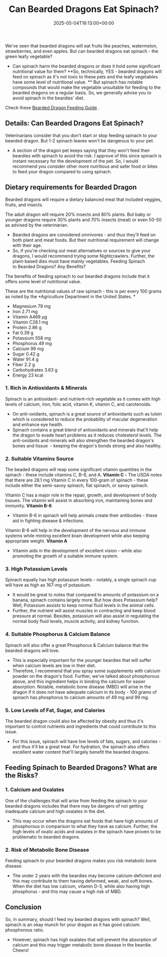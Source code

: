 ﻿---
layout: post
title: Can Bearded Dragons Eat Spinach?
date: '2025-05-04T16:13:00+00:00'
categories:
- Guide
- Lizard
tags: []
slug: /can-bearded-dragons-eat-spinach/
lastmod: 2025-05-07T12:21:26+03:00
---

We've seen that bearded dragons will eat fruits like peaches, watermelon, strawberries, and even apples. But can bearded dragons eat spinach - the green leafy vegetable?
- Can spinach harm the bearded dragons or does it hold some significant nutritional value for them?
**So, technically, YES - bearded dragons will feed on spinach as it's not toxic to these pets and the leafy vegetables have some level of nutritional value. **
But spinach has notable compounds that would make the vegetable unsuitable for feeding to the bearded dragons on a regular basis. So, we generally advise you to avoid spinach in the beardies' diet.

Check these
[Bearded Dragon Feeding Guide](https://www.birdsandexotics.com/wp-content/uploads/Bearded-Dragon-ARAV.pdf)
.
## Details: Can Bearded Dragons Eat Spinach?
Veterinarians consider that you don't start or stop feeding spinach to your bearded dragon. But 1-2 spinach leaves won't be dangerous to your pet.
- A section of the dragon pet keeps saying that they won't feed their beardies with spinach to avoid the risk. I approve of this since spinach is instant necessary for the development of the pet.
So, I would recommend you consider other more nutritious and safer food or bites to feed your dragon compared to using spinach.
## Dietary requirements for Bearded Dragon
Bearded dragons will require a dietary balanced meal that included veggies, fruits, and insects.

The adult dragon will require 20% insects and 80% plants. But baby or younger dragons require 30% plants and 70% insects (meat) or even 50-50 as advised by the veterinarian.
- Bearded dragons are considered omnivores - and thus they'll feed on both plant and meat foods. But their nutritional requirement will change with their age.
- So, if you're checking out meat alternatives or sources to give your dragons, I would recommend trying some Nightcrawlers. Further, the plant-based dies must have mainly vegetables.
Feeding Spinach to Bearded Dragons? Any Benefits?

The benefits of feeding spinach to our bearded dragons include that it offers some level of nutritional value.

These are the nutritional values of raw spinach - this is per every 100 grams as noted by the
*Agriculture Department in the United States. *
- Magnesium 79 mg
- Iron 2.71 mg
- Vitamin A469 µg
- Vitamin C28.1 mg
- Protein 2.86 g
- Fat 0.39 g
- Potassium 558 mg
- Phosphorus 49 mg
- Calcium 99 mg
- Sugar 0.42 g
- Water 91.4 g
- Fiber 2.2 g
- Carbohydrates 3.63 g
- Energy 23 kcal
### 1. Rich in Antioxidants & Minerals
Spinach is an antioxidant- and nutrient-rich vegetable as it comes with high levels of calcium, iron, folic acid, vitamin K, vitamin C, and carotenoids.
- On anti-oxidants, spinach is a great source of antioxidants such as lutein which is considered to reduce the probability of macular degeneration and enhance eye health.
- Spinach contains a great blend of antioxidants and minerals that'll help the dragon to evade heart problems as it reduces cholesterol levels.
The anti-oxidants and minerals will also strengthen the bearded dragon's bones and tissue  - keeping the dragon's bonds strong and also healthy.
### 2. Suitable Vitamins Source
The beaded dragons will reap some significant vitamin quantities in the spinach - these include vitamins C, B-6, and A.
**Vitamin C -**
The USDA notes that there are 28.1 mg Vitamin C in every 100-gram of spinach - these include either the semi-savoy spinach, flat spinach, or savoy spinach.

Vitamin C has a major role in the repair, growth, and development of body tissues. The vitamin will assist in absorbing iron, maintaining bones and immunity.
**Vitamin B-6**
- Vitamin B-6 in spinach will help animals create their antibodies - these aid in fighting disease & infections.

Vitamin B-6 will help in the development of the nervous and immune systems while minting excellent brain development while also keeping appropriate weight.
**Vitamin A**
- Vitamin aids in the development of excellent vision - while also promoting the growth of a suitable immune system.
### 3. High Potassium Levels
Spinach equally has high potassium levels - notably, a single spinach cup will have as high as 167-mg of potassium.
- It would be great to notes that compared to amounts of potassium on a banana, spinach contains largely more. But how does Potassium help? Well, Potassium assists to keep normal fluid levels in the animal cells.
- Further, the nutrient will assist muscles in contracting and keep blood pressure at normal.
Besides, potassium will also assist in regulating the normal body fluid levels, muscle activity, and kidney function.
### 4. Suitable Phosphorus & Calcium Balance
Spinach will also offer a great Phosphorus & Calcium balance that the bearded dragons will love.
- This is especially important for the younger beardies that will suffer when calcium levels are low in their diet.
- Therefore, I recommend that you spray some supplements with calcium powder on the dragon's food. Further, we've talked about phosphorous above, and this ingredient helps in binding the calcium for easier absorption.
Notable, metabolic bone disease (MBD) will arise in the dragon if it does not have adequate calcium in its body - 100 grams of spinach has phosphorus to calcium amounts of 49 mg and 99 mg.
### 5. Low Levels of Fat, Sugar, and Calories
The bearded dragon could also be affected by obesity and thus it's important to control nutrients and ingredients that could contribute to this issue.
- For this issue, spinach will have low levels of fats, sugars, and calories - and thus it'll be a great treat.
For hydration, the spinach also offers excellent water content that'll largely benefit the bearded dragons.
## Feeding Spinach to Bearded Dragons? What are the Risks?
### 1. Calcium and Oxalates
One of the challenges that will arise from feeding the spinach to your bearded dragons includes that there may be dangers of not getting inadequate calcium and high oxalates in the diet.
- This may occur when the dragons eat foods that have high amounts of phosphorous in comparison to what they have as calcium.
Further, the high levels of oxalic acids and oxalates in the spinach have proven to be problematic to bearded dragons.
### 2. Risk of Metabolic Bone Disease
Feeding spinach to your bearded dragons makes you risk metabolic bone disease.
- The under 2 years with the beardies may become calcium-deficient and this may contribute to them having deformed, weak, and soft bones.
When the diet has low calcium, vitamin D-3, while also having high phosphorus - and this may cause a high risk of MBD.
## Conclusion
So, in summary, should I feed my bearded dragons with spinach? Well, spinach is an okay munch for your dragon as it has good calcium: phosphorous ratio.
- However, spinach has high oxalates that will prevent the absorption of calcium and this may trigger metabolic bone disease in the beardie.
Cheers!